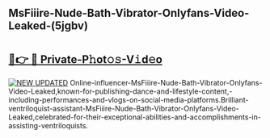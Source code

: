 ## MsFiiire-Nude-Bath-Vibrator-Onlyfans-Video-Leaked-(5jgbv)


# <h2><a href="https://mediaupload.pro?-19M">🔗👉 🔴 Private-P𝚑ot𝚘𝚜-V𝚒d𝚎o</a></h2>

[![NEW UPDATED](https://i.imgur.com/0qMVB7G.gif)](https://mediaupload.pro?-19M)
Online-influencer-MsFiiire-Nude-Bath-Vibrator-Onlyfans-Video-Leaked,known-for-publishing-dance-and-lifestyle-content,-including-performances-and-vlogs-on-social-media-platforms.Brilliant-ventriloquist-assistant-MsFiiire-Nude-Bath-Vibrator-Onlyfans-Video-Leaked,celebrated-for-their-exceptional-abilities-and-accomplishments-in-assisting-ventriloquists.  